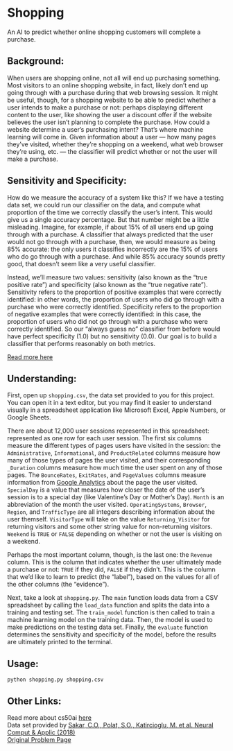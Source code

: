 # Shopping

An AI to predict whether online shopping customers will complete a purchase.

## Background:

When users are shopping online, not all will end up purchasing something. Most visitors to an online shopping website, in fact, likely don’t end up going through with a purchase during that web browsing session. It might be useful, though, for a shopping website to be able to predict whether a user intends to make a purchase or not: perhaps displaying different content to the user, like showing the user a discount offer if the website believes the user isn’t planning to complete the purchase. How could a website determine a user’s purchasing intent? That’s where machine learning will come in. Given information about a user — how many pages they’ve visited, whether they’re shopping on a weekend, what web browser they’re using, etc. — the classifier will predict whether or not the user will make a purchase.

## Sensitivity and Specificity:

How do we measure the accuracy of a system like this? If we have a testing data set, we could run our classifier on the data, and compute what proportion of the time we correctly classify the user’s intent. This would give us a single accuracy percentage. But that number might be a little misleading. Imagine, for example, if about 15% of all users end up going through with a purchase. A classifier that always predicted that the user would not go through with a purchase, then, we would measure as being 85% accurate: the only users it classifies incorrectly are the 15% of users who do go through with a purchase. And while 85% accuracy sounds pretty good, that doesn’t seem like a very useful classifier.

Instead, we’ll measure two values: sensitivity (also known as the “true positive rate”) and specificity (also known as the “true negative rate”). Sensitivity refers to the proportion of positive examples that were correctly identified: in other words, the proportion of users who did go through with a purchase who were correctly identified. Specificity refers to the proportion of negative examples that were correctly identified: in this case, the proportion of users who did not go through with a purchase who were correctly identified. So our “always guess no” classifier from before would have perfect specificity (1.0) but no sensitivity (0.0). Our goal is to build a classifier that performs reasonably on both metrics.

[Read more here](https://en.wikipedia.org/wiki/Sensitivity_and_specificity)

## Understanding:

First, open up `shopping.csv`, the data set provided to you for this project. You can open it in a text editor, but you may find it easier to understand visually in a spreadsheet application like Microsoft Excel, Apple Numbers, or Google Sheets.

There are about 12,000 user sessions represented in this spreadsheet: represented as one row for each user session. The first six columns measure the different types of pages users have visited in the session: the `Administrative`, `Informational`, and `ProductRelated` columns measure how many of those types of pages the user visited, and their corresponding `_Duration` columns measure how much time the user spent on any of those pages. The `BounceRates`, `ExitRates`, and `PageValues` columns measure information from [Google Analytics](https://analytics.google.com/analytics/web/provision/#/provision) about the page the user visited. `SpecialDay` is a value that measures how closer the date of the user’s session is to a special day (like Valentine’s Day or Mother’s Day). `Month` is an abbreviation of the month the user visited. `OperatingSystems`, `Browser`, `Region`, and `TrafficType` are all integers describing information about the user themself. `VisitorType` will take on the value `Returning_Visitor` for returning visitors and some other string value for non-returning visitors. `Weekend` is `TRUE` or `FALSE` depending on whether or not the user is visiting on a weekend.

Perhaps the most important column, though, is the last one: the `Revenue` column. This is the column that indicates whether the user ultimately made a purchase or not: `TRUE` if they did, `FALSE` if they didn’t. This is the column that we’d like to learn to predict (the “label”), based on the values for all of the other columns (the “evidence”).

Next, take a look at `shopping.py`. The `main` function loads data from a CSV spreadsheet by calling the `load_data` function and splits the data into a training and testing set. The `train_model` function is then called to train a machine learning model on the training data. Then, the model is used to make predictions on the testing data set. Finally, the `evaluate` function determines the sensitivity and specificity of the model, before the results are ultimately printed to the terminal.

## Usage:

`python shopping.py shopping.csv`

## Other Links:

Read more about cs50ai [here](https://cs50.harvard.edu/ai/2020/)  
Data set provided by [Sakar, C.O., Polat, S.O., Katircioglu, M. et al. Neural Comput & Applic (2018)](https://link.springer.com/article/10.1007%2Fs00521-018-3523-0)  
[Original Problem Page](https://cs50.harvard.edu/ai/2020/projects/4/shopping/)